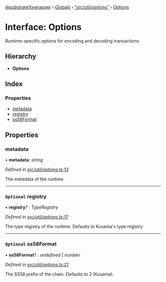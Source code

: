[@substrate/txwrapper](../README.md) › [Globals](../globals.md) › ["src/util/options"](../modules/_src_util_options_.md) › [Options](_src_util_options_.options.md)

# Interface: Options

Runtime-specific options for encoding and decoding transactions.

## Hierarchy

* **Options**

## Index

### Properties

* [metadata](_src_util_options_.options.md#metadata)
* [registry](_src_util_options_.options.md#optional-registry)
* [ss58Format](_src_util_options_.options.md#optional-ss58format)

## Properties

###  metadata

• **metadata**: *string*

*Defined in [src/util/options.ts:13](https://github.com/paritytech/txwrapper/blob/38b3ce8/src/util/options.ts#L13)*

The metadata of the runtime.

___

### `Optional` registry

• **registry**? : *TypeRegistry*

*Defined in [src/util/options.ts:17](https://github.com/paritytech/txwrapper/blob/38b3ce8/src/util/options.ts#L17)*

The type registry of the runtime. Defaults to Kusama's type registry

___

### `Optional` ss58Format

• **ss58Format**? : *undefined | number*

*Defined in [src/util/options.ts:21](https://github.com/paritytech/txwrapper/blob/38b3ce8/src/util/options.ts#L21)*

The SS58 prefix of the chain. Defaults to 2 (Kusama).
